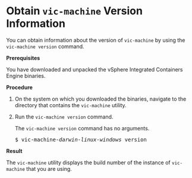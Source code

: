 # Obtain `vic-machine` Version Information #

You can obtain information about the version of `vic-machine` by using the `vic-machine version` command.

**Prerequisites**

You have downloaded and unpacked the vSphere Integrated Containers Engine binaries.

**Procedure**

1. On the system on which you downloaded the binaries, navigate to the directory that contains the `vic-machine` utility.
2. Run the `vic-machine version` command.

   The `vic-machine version` command has no arguments.

   <pre>$ vic-machine<i>-darwin</i><i>-linux</i><i>-windows</i> version</pre>

**Result**

The `vic-machine` utility displays the build number of the instance of `vic-machine` that you are using. 